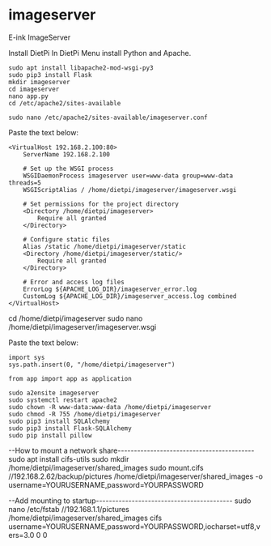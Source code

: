 # imageserver
E-ink ImageServer


Install DietPi
In DietPi Menu install Python and Apache.

```
sudo apt install libapache2-mod-wsgi-py3
sudo pip3 install Flask
mkdir imageserver
cd imageserver
nano app.py
cd /etc/apache2/sites-available
```
```
sudo nano /etc/apache2/sites-available/imageserver.conf
```
Paste the text below:
```
<VirtualHost 192.168.2.100:80>
    ServerName 192.168.2.100

    # Set up the WSGI process
    WSGIDaemonProcess imageserver user=www-data group=www-data threads=5
    WSGIScriptAlias / /home/dietpi/imageserver/imageserver.wsgi

    # Set permissions for the project directory
    <Directory /home/dietpi/imageserver>
        Require all granted
    </Directory>

    # Configure static files
    Alias /static /home/dietpi/imageserver/static
    <Directory /home/dietpi/imageserver/static/>
        Require all granted
    </Directory>

    # Error and access log files
    ErrorLog ${APACHE_LOG_DIR}/imageserver_error.log
    CustomLog ${APACHE_LOG_DIR}/imageserver_access.log combined
</VirtualHost>
```

cd /home/dietpi/imageserver
sudo nano /home/dietpi/imageserver/imageserver.wsgi

Paste the text below:
```
import sys
sys.path.insert(0, "/home/dietpi/imageserver")

from app import app as application
```

```
sudo a2ensite imageserver
sudo systemctl restart apache2
sudo chown -R www-data:www-data /home/dietpi/imageserver
sudo chmod -R 755 /home/dietpi/imageserver
sudo pip3 install SQLAlchemy
sudo pip3 install Flask-SQLAlchemy
sudo pip install pillow
```


--How to mount a network share------------------------------------------
sudo apt install cifs-utils
sudo mkdir /home/dietpi/imageserver/shared_images
sudo mount.cifs //192.168.2.62/backup/pictures /home/dietpi/imageserver/shared_images -o username=YOURUSERNAME,password=YOURPASSWORD

--Add mounting to startup------------------------------------------
sudo nano /etc/fstab
//192.168.1.1/pictures /home/dietpi/imageserver/shared_images cifs username=YOURUSERNAME,password=YOURPASSWORD,iocharset=utf8,vers=3.0 0 0


